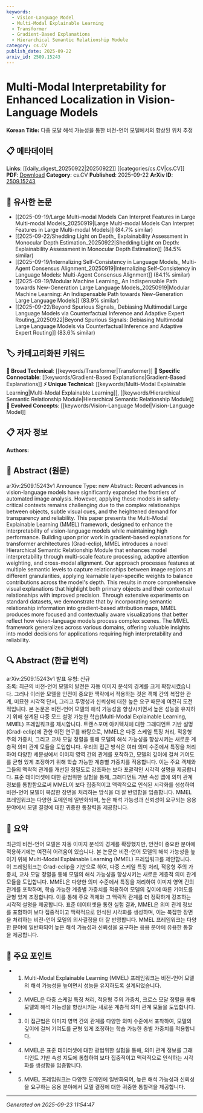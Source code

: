 ```yaml
---
keywords:
  - Vision-Language Model
  - Multi-Modal Explainable Learning
  - Transformer
  - Gradient-Based Explanations
  - Hierarchical Semantic Relationship Module
category: cs.CV
publish_date: 2025-09-22
arxiv_id: 2509.15243
---
```


<!-- KEYWORD_LINKING_METADATA:
{
  "processed_timestamp": "2025-09-23T11:54:47.797354",
  "vocabulary_version": "1.0",
  "selected_keywords": [
    "Vision-Language Model",
    "Multi-Modal Explainable Learning",
    "Transformer",
    "Gradient-Based Explanations",
    "Hierarchical Semantic Relationship Module"
  ],
  "rejected_keywords": [],
  "similarity_scores": {
    "Vision-Language Model": 0.85,
    "Multi-Modal Explainable Learning": 0.78,
    "Transformer": 0.8,
    "Gradient-Based Explanations": 0.77,
    "Hierarchical Semantic Relationship Module": 0.79
  },
  "extraction_method": "AI_prompt_based",
  "budget_applied": true,
  "candidates_json": {
    "candidates": [
      {
        "surface": "Vision-Language Models",
        "canonical": "Vision-Language Model",
        "aliases": [
          "Vision-Language",
          "VL Models"
        ],
        "category": "evolved_concepts",
        "rationale": "Vision-Language Models are central to the paper's theme and connect with the trending concept of multimodal learning.",
        "novelty_score": 0.45,
        "connectivity_score": 0.88,
        "specificity_score": 0.78,
        "link_intent_score": 0.85
      },
      {
        "surface": "Multi-Modal Explainable Learning",
        "canonical": "Multi-Modal Explainable Learning",
        "aliases": [
          "MMEL"
        ],
        "category": "unique_technical",
        "rationale": "This is a unique framework introduced by the paper, offering a new perspective on interpretability in vision-language models.",
        "novelty_score": 0.75,
        "connectivity_score": 0.65,
        "specificity_score": 0.82,
        "link_intent_score": 0.78
      },
      {
        "surface": "Transformer Architectures",
        "canonical": "Transformer",
        "aliases": [
          "Transformers"
        ],
        "category": "broad_technical",
        "rationale": "Transformers are a foundational technology in the discussed models, providing a strong link to existing literature.",
        "novelty_score": 0.3,
        "connectivity_score": 0.92,
        "specificity_score": 0.65,
        "link_intent_score": 0.8
      },
      {
        "surface": "Gradient-Based Explanations",
        "canonical": "Gradient-Based Explanations",
        "aliases": [
          "Grad-eclip"
        ],
        "category": "specific_connectable",
        "rationale": "These explanations are crucial for understanding model decisions, enhancing the interpretability of complex models.",
        "novelty_score": 0.55,
        "connectivity_score": 0.75,
        "specificity_score": 0.7,
        "link_intent_score": 0.77
      },
      {
        "surface": "Hierarchical Semantic Relationship Module",
        "canonical": "Hierarchical Semantic Relationship Module",
        "aliases": [],
        "category": "unique_technical",
        "rationale": "A novel component introduced in the paper, essential for capturing multi-scale relationships in vision-language models.",
        "novelty_score": 0.8,
        "connectivity_score": 0.6,
        "specificity_score": 0.85,
        "link_intent_score": 0.79
      }
    ],
    "ban_list_suggestions": [
      "safety-critical contexts",
      "standard datasets"
    ]
  },
  "decisions": [
    {
      "candidate_surface": "Vision-Language Models",
      "resolved_canonical": "Vision-Language Model",
      "decision": "linked",
      "scores": {
        "novelty": 0.45,
        "connectivity": 0.88,
        "specificity": 0.78,
        "link_intent": 0.85
      }
    },
    {
      "candidate_surface": "Multi-Modal Explainable Learning",
      "resolved_canonical": "Multi-Modal Explainable Learning",
      "decision": "linked",
      "scores": {
        "novelty": 0.75,
        "connectivity": 0.65,
        "specificity": 0.82,
        "link_intent": 0.78
      }
    },
    {
      "candidate_surface": "Transformer Architectures",
      "resolved_canonical": "Transformer",
      "decision": "linked",
      "scores": {
        "novelty": 0.3,
        "connectivity": 0.92,
        "specificity": 0.65,
        "link_intent": 0.8
      }
    },
    {
      "candidate_surface": "Gradient-Based Explanations",
      "resolved_canonical": "Gradient-Based Explanations",
      "decision": "linked",
      "scores": {
        "novelty": 0.55,
        "connectivity": 0.75,
        "specificity": 0.7,
        "link_intent": 0.77
      }
    },
    {
      "candidate_surface": "Hierarchical Semantic Relationship Module",
      "resolved_canonical": "Hierarchical Semantic Relationship Module",
      "decision": "linked",
      "scores": {
        "novelty": 0.8,
        "connectivity": 0.6,
        "specificity": 0.85,
        "link_intent": 0.79
      }
    }
  ]
}
-->

# Multi-Modal Interpretability for Enhanced Localization in Vision-Language Models

**Korean Title:** 다중 모달 해석 가능성을 통한 비전-언어 모델에서의 향상된 위치 추정

## 📋 메타데이터

**Links**: [[daily_digest_20250922|20250922]] [[categories/cs.CV|cs.CV]]
**PDF**: [Download](https://arxiv.org/pdf/2509.15243.pdf)
**Category**: cs.CV
**Published**: 2025-09-22
**ArXiv ID**: [2509.15243](https://arxiv.org/abs/2509.15243)

## 🔗 유사한 논문
- [[2025-09-19/Large Multi-modal Models Can Interpret Features in Large Multi-modal Models_20250919|Large Multi-modal Models Can Interpret Features in Large Multi-modal Models]] (84.7% similar)
- [[2025-09-22/Shedding Light on Depth_ Explainability Assessment in Monocular Depth Estimation_20250922|Shedding Light on Depth: Explainability Assessment in Monocular Depth Estimation]] (84.5% similar)
- [[2025-09-19/Internalizing Self-Consistency in Language Models_ Multi-Agent Consensus Alignment_20250919|Internalizing Self-Consistency in Language Models: Multi-Agent Consensus Alignment]] (84.1% similar)
- [[2025-09-19/Modular Machine Learning_ An Indispensable Path towards New-Generation Large Language Models_20250919|Modular Machine Learning: An Indispensable Path towards New-Generation Large Language Models]] (83.9% similar)
- [[2025-09-22/Beyond Spurious Signals_ Debiasing Multimodal Large Language Models via Counterfactual Inference and Adaptive Expert Routing_20250922|Beyond Spurious Signals: Debiasing Multimodal Large Language Models via Counterfactual Inference and Adaptive Expert Routing]] (83.6% similar)

## 🏷️ 카테고리화된 키워드
**🧠 Broad Technical**: [[keywords/Transformer|Transformer]]
**🔗 Specific Connectable**: [[keywords/Gradient-Based Explanations|Gradient-Based Explanations]]
**⚡ Unique Technical**: [[keywords/Multi-Modal Explainable Learning|Multi-Modal Explainable Learning]], [[keywords/Hierarchical Semantic Relationship Module|Hierarchical Semantic Relationship Module]]
**🚀 Evolved Concepts**: [[keywords/Vision-Language Model|Vision-Language Model]]

## 📋 저자 정보

**Authors:** 

## 📄 Abstract (원문)

arXiv:2509.15243v1 Announce Type: new 
Abstract: Recent advances in vision-language models have significantly expanded the frontiers of automated image analysis. However, applying these models in safety-critical contexts remains challenging due to the complex relationships between objects, subtle visual cues, and the heightened demand for transparency and reliability. This paper presents the Multi-Modal Explainable Learning (MMEL) framework, designed to enhance the interpretability of vision-language models while maintaining high performance. Building upon prior work in gradient-based explanations for transformer architectures (Grad-eclip), MMEL introduces a novel Hierarchical Semantic Relationship Module that enhances model interpretability through multi-scale feature processing, adaptive attention weighting, and cross-modal alignment. Our approach processes features at multiple semantic levels to capture relationships between image regions at different granularities, applying learnable layer-specific weights to balance contributions across the model's depth. This results in more comprehensive visual explanations that highlight both primary objects and their contextual relationships with improved precision. Through extensive experiments on standard datasets, we demonstrate that by incorporating semantic relationship information into gradient-based attribution maps, MMEL produces more focused and contextually aware visualizations that better reflect how vision-language models process complex scenes. The MMEL framework generalizes across various domains, offering valuable insights into model decisions for applications requiring high interpretability and reliability.

## 🔍 Abstract (한글 번역)

arXiv:2509.15243v1 발표 유형: 신규  
초록: 최근의 비전-언어 모델의 발전은 자동 이미지 분석의 경계를 크게 확장시켰습니다. 그러나 이러한 모델을 안전이 중요한 맥락에서 적용하는 것은 객체 간의 복잡한 관계, 미묘한 시각적 단서, 그리고 투명성과 신뢰성에 대한 높은 요구 때문에 여전히 도전적입니다. 본 논문은 비전-언어 모델의 해석 가능성을 향상시키면서 높은 성능을 유지하기 위해 설계된 다중 모드 설명 가능한 학습(Multi-Modal Explainable Learning, MMEL) 프레임워크를 제시합니다. 트랜스포머 아키텍처에 대한 그래디언트 기반 설명(Grad-eclip)에 관한 이전 연구를 바탕으로, MMEL은 다중 스케일 특징 처리, 적응형 주의 가중치, 그리고 교차 모달 정렬을 통해 모델의 해석 가능성을 향상시키는 새로운 계층적 의미 관계 모듈을 도입합니다. 우리의 접근 방식은 여러 의미 수준에서 특징을 처리하여 다양한 세분성에서 이미지 영역 간의 관계를 포착하고, 모델의 깊이에 걸쳐 기여도를 균형 있게 조정하기 위해 학습 가능한 계층별 가중치를 적용합니다. 이는 주요 객체와 그들의 맥락적 관계를 개선된 정밀도로 강조하는 보다 포괄적인 시각적 설명을 제공합니다. 표준 데이터셋에 대한 광범위한 실험을 통해, 그래디언트 기반 속성 맵에 의미 관계 정보를 통합함으로써 MMEL이 보다 집중적이고 맥락적으로 인식된 시각화를 생성하여 비전-언어 모델이 복잡한 장면을 처리하는 방식을 더 잘 반영함을 입증합니다. MMEL 프레임워크는 다양한 도메인에 일반화되며, 높은 해석 가능성과 신뢰성이 요구되는 응용 분야에서 모델 결정에 대한 귀중한 통찰력을 제공합니다.

## 📝 요약

최근의 비전-언어 모델은 자동 이미지 분석의 경계를 확장했지만, 안전이 중요한 분야에 적용하기에는 여전히 어려움이 있습니다. 본 논문은 비전-언어 모델의 해석 가능성을 높이기 위해 Multi-Modal Explainable Learning (MMEL) 프레임워크를 제안합니다. 이 프레임워크는 Grad-eclip을 기반으로 하여, 다중 스케일 특징 처리, 적응형 주의 가중치, 교차 모달 정렬을 통해 모델의 해석 가능성을 향상시키는 새로운 계층적 의미 관계 모듈을 도입합니다. MMEL은 다양한 의미 수준에서 특징을 처리하여 이미지 영역 간의 관계를 포착하며, 학습 가능한 계층별 가중치를 적용하여 모델의 깊이에 따른 기여도를 균형 있게 조정합니다. 이를 통해 주요 객체와 그 맥락적 관계를 더 정확하게 강조하는 시각적 설명을 제공합니다. 표준 데이터셋을 통한 실험 결과, MMEL은 의미 관계 정보를 포함하여 보다 집중적이고 맥락적으로 인식된 시각화를 생성하며, 이는 복잡한 장면을 처리하는 비전-언어 모델의 의사결정을 더 잘 반영합니다. MMEL 프레임워크는 다양한 분야에 일반화되어 높은 해석 가능성과 신뢰성을 요구하는 응용 분야에 유용한 통찰을 제공합니다.

## 🎯 주요 포인트

- 1. Multi-Modal Explainable Learning (MMEL) 프레임워크는 비전-언어 모델의 해석 가능성을 높이면서 성능을 유지하도록 설계되었습니다.
- 2. MMEL은 다중 스케일 특징 처리, 적응형 주의 가중치, 크로스 모달 정렬을 통해 모델의 해석 가능성을 향상시키는 새로운 계층적 의미 관계 모듈을 도입합니다.
- 3. 이 접근법은 이미지 영역 간의 관계를 다양한 의미 수준에서 포착하여, 모델의 깊이에 걸쳐 기여도를 균형 있게 조정하는 학습 가능한 층별 가중치를 적용합니다.
- 4. MMEL은 표준 데이터셋에 대한 광범위한 실험을 통해, 의미 관계 정보를 그래디언트 기반 속성 지도에 통합하여 보다 집중적이고 맥락적으로 인식하는 시각화를 생성함을 입증합니다.
- 5. MMEL 프레임워크는 다양한 도메인에 일반화되어, 높은 해석 가능성과 신뢰성을 요구하는 응용 분야에서 모델 결정에 대한 귀중한 통찰력을 제공합니다.


---

*Generated on 2025-09-23 11:54:47*